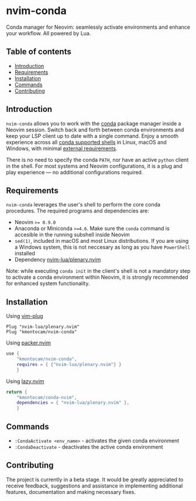 # nvim-conda

Conda manager for Neovim: seamlessly activate environments and enhance your
workflow. All powered by Lua.

## Table of contents

- [Introduction](#introduction)
- [Requirements](#requirements)
- [Installation](#installation)
- [Commands](#commands)
- [Contributing](#contributing)

[comment]: <> (Include [Suggested configuration])

## Introduction

[comment]: <> (Include :h nvim-conda)

`nvim-conda` allows you to work with the
[conda](https://docs.conda.io/en/latest/) package manager inside a Neovim
session. Switch back and forth between conda environments and keep your LSP
client up to date with a single command. Enjoy a smooth experience across all
[conda supported shells](https://docs.conda.io/projects/conda/en/latest/dev-guide/deep-dives/activation.html)
in Linux, macOS and Windows, with minimal
[external requirements](#external-requirements).

There is no need to specify the conda `PATH`, nor have an active `python` client
in the shell. For most systems and Neovim configurations, it is a plug and
play experience — no additional configurations required.

## Requirements

[comment]: <> (Include :h nvim-conda-requirements)

`nvim-conda` leverages the user's shell to perform the core conda procedures.
The required programs and dependencies are:

- Neovim `>= 0.9.0`
- Anaconda or Miniconda `>=4.6`. Make sure the `conda` command is accesible in
  the running subshell inside Neovim
- `sed(1)`, included in macOS and most Linux distributions. If you are using a
  Windows system, this is not neccesary as long as you have `PowerShell`
  installed
- Dependency [nvim-lua/plenary.nvim](https://github.com/nvim-lua/plenary.nvim)

Note: while executing `conda init` in the client's shell is not a mandatory step to
activate a conda environment within Neovim, it is strongly recommended for
enhanced system functionality.

## Installation

Using [vim-plug](https://github.com/junegunn/vim-plug)

```vim
Plug "nvim-lua/plenary.nvim"
Plug "kmontocam/nvim-conda"
```

Using [packer.nvim](https://github.com/wbthomason/packer.nvim)

```lua
use {
    "kmontocam/nvim-conda",
    requires = { {"nvim-lua/plenary.nvim"} }
    }
```

Using [lazy.nvim](https://github.com/folke/lazy.nvim)

```lua
return {
	"kmontocam/conda-nvim",
	dependencies = { "nvim-lua/plenary.nvim" },
    }
```

[comment]: <> (Suggested configuration)
[comment]: <> (Define default configuration)

## Commands

[comment]: <> (Include :h nvim-conda-commands)
[comment]: <> (Include `:CondaActivate`)

- `:CondaActivate <env_name>` - activates the given conda environment
- `:CondaDeactivate` - deactivates the active conda environment

## Contributing

The project is currently in a beta stage. It would be greatly appreciated to
receive feedback, suggestions and assistance in implementing additional
features, documentation and making necessary fixes.
